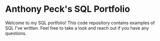 # Anthony Peck's SQL Portfolio

Welcome to my SQL portfolio! This code repository contains examples of SQL I've written. Feel free to take a look and reach out if you have any questions.
